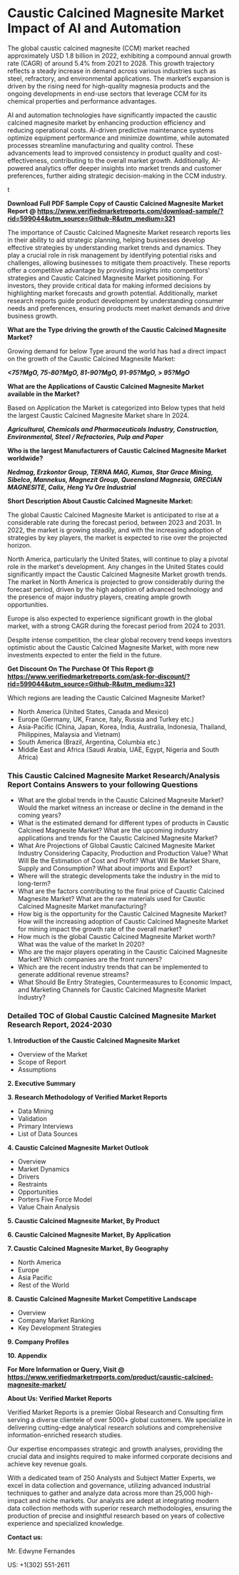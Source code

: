 <meta name="title" content="Global  Caustic Calcined Magnesite Market Impact of AI and Automation"><meta name="description" content="  The global caustic calcined magnesite (CCM) market reached approximately USD 1.8 billion in 2022, exhibiting a compound annual growth rate (CAGR) of around 5.4% from"><meta name="title" content=" Caustic Calcined Magnesite Market Size, Share, Scope, Trends, Growth, Opportunities, Analysis, Forecast"> <h1>Caustic Calcined Magnesite Market Impact of AI and Automation</h1> <p>The global caustic calcined magnesite (CCM) market reached approximately USD 1.8 billion in 2022, exhibiting a compound annual growth rate (CAGR) of around 5.4% from 2021 to 2028. This growth trajectory reflects a steady increase in demand across various industries such as steel, refractory, and environmental applications. The market’s expansion is driven by the rising need for high-quality magnesia products and the ongoing developments in end-use sectors that leverage CCM for its chemical properties and performance advantages.</p> <p>AI and automation technologies have significantly impacted the caustic calcined magnesite market by enhancing production efficiency and reducing operational costs. AI-driven predictive maintenance systems optimize equipment performance and minimize downtime, while automated processes streamline manufacturing and quality control. These advancements lead to improved consistency in product quality and cost-effectiveness, contributing to the overall market growth. Additionally, AI-powered analytics offer deeper insights into market trends and customer preferences, further aiding strategic decision-making in the CCM industry.</p> t</p><p id="" class=""><strong>Download Full PDF Sample Copy of Caustic Calcined Magnesite Market Report @ <a href="https://www.verifiedmarketreports.com/download-sample/?rid=599044&utm_source=Github-R&utm_medium=321" target="_blank">https://www.verifiedmarketreports.com/download-sample/?rid=599044&utm_source=Github-R&utm_medium=321</a></strong></p><p>The importance of&nbsp;Caustic Calcined Magnesite Market research reports lies in their ability to aid strategic planning, helping businesses develop effective strategies by understanding market trends and dynamics. They play a crucial role in risk management by identifying potential risks and challenges, allowing businesses to mitigate them proactively. These reports offer a competitive advantage by providing insights into competitors' strategies and Caustic Calcined Magnesite Market positioning. For investors, they provide critical data for making informed decisions by highlighting market forecasts and growth potential. Additionally, market research reports guide product development by understanding consumer needs and preferences, ensuring products meet market demands and drive business growth.</p><p><strong>What are the&nbsp;Type driving the growth of the Caustic Calcined Magnesite Market?</strong></p><p id="" class="">Growing demand for below Type around the world has had a direct impact on the growth of the Caustic Calcined Magnesite Market:</p><em><strong><75?MgO, 75-80?MgO, 81-90?MgO, 91-95?MgO, > 95?MgO</strong></em></p><strong>What are the&nbsp;Applications&nbsp;of Caustic Calcined Magnesite Market available in the Market?</strong></p><p id="" class="">Based on Application the Market is categorized into Below types that held the largest Caustic Calcined Magnesite Market share In 2024.</p><em><strong>Agricultural, Chemicals and Pharmaceuticals Industry, Construction, Environmental, Steel / Refractories, Pulp and Paper</strong></em></p><strong>Who is the largest Manufacturers of Caustic Calcined Magnesite Market worldwide?</strong></p><p><em><strong>Nedmag, Erzkontor Group, TERNA MAG, Kumas, Star Grace Mining, Sibelco, Mannekus, Magnezit Group, Queensland Magnesia, GRECIAN MAGNESITE, Calix, Heng Yu Ore Industrial</strong></em></p><p id="" class=""><strong>Short Description About Caustic Calcined Magnesite Market:</strong></p><p>The global Caustic Calcined Magnesite Market is anticipated to rise at a considerable rate during the forecast period, between 2023 and 2031. In 2022, the market is growing steadily, and with the increasing adoption of strategies by key players, the market is expected to rise over the projected horizon.</p><p>North America, particularly the United States, will continue to play a pivotal role in the market's development. Any changes in the United States could significantly impact the Caustic Calcined Magnesite Market growth trends. The market in North America is projected to grow considerably during the forecast period, driven by the high adoption of advanced technology and the presence of major industry players, creating ample growth opportunities.</p><p>Europe is also expected to experience significant growth in the global market, with a strong CAGR during the forecast period from 2024 to 2031.</p><p>Despite intense competition, the clear global recovery trend keeps investors optimistic about the Caustic Calcined Magnesite Market, with more new investments expected to enter the field in the future.</p><p id="" class=""><strong>Get Discount On The Purchase Of This Report @ <a href="https://www.verifiedmarketreports.com/ask-for-discount/?rid=599044&utm_source=Github-R&utm_medium=321" target="_blank">https://www.verifiedmarketreports.com/ask-for-discount/?rid=599044&utm_source=Github-R&utm_medium=321</a></strong></p>Which regions are leading the Caustic Calcined Magnesite Market?</p><ul><li>North America (United States, Canada and Mexico)</li><li>Europe (Germany, UK, France, Italy, Russia and Turkey etc.)</li><li>Asia-Pacific (China, Japan, Korea, India, Australia, Indonesia, Thailand, Philippines, Malaysia and Vietnam)</li><li>South America (Brazil, Argentina, Columbia etc.)</li><li>Middle East and Africa (Saudi Arabia, UAE, Egypt, Nigeria and South Africa)</li></ul><h3 id="" class="">This Caustic Calcined Magnesite Market Research/Analysis Report Contains Answers to your following Questions</h3><ul><li>What are the global trends in the Caustic Calcined Magnesite Market? Would the market witness an increase or decline in the demand in the coming years?</li><li>What is the estimated demand for different types of products in Caustic Calcined Magnesite Market? What are the upcoming industry applications and trends for the Caustic Calcined Magnesite Market?</li><li>What Are Projections of Global Caustic Calcined Magnesite Market Industry Considering Capacity, Production and Production Value? What Will Be the Estimation of Cost and Profit? What Will Be Market Share, Supply and Consumption? What about imports and Export?</li><li>Where will the strategic developments take the industry in the mid to long-term?</li><li>What are the factors contributing to the final price of Caustic Calcined Magnesite Market? What are the raw materials used for Caustic Calcined Magnesite Market manufacturing?</li><li>How big is the opportunity for the Caustic Calcined Magnesite Market? How will the increasing adoption of Caustic Calcined Magnesite Market for mining impact the growth rate of the overall market?</li><li>How much is the global Caustic Calcined Magnesite Market worth? What was the value of the market In 2020?</li><li>Who are the major players operating in the Caustic Calcined Magnesite Market? Which companies are the front runners?</li><li>Which are the recent industry trends that can be implemented to generate additional revenue streams?</li><li>What Should Be Entry Strategies, Countermeasures to Economic Impact, and Marketing Channels for Caustic Calcined Magnesite Market Industry?</li></ul><h3 id="" class="">Detailed TOC of Global Caustic Calcined Magnesite Market Research Report, 2024-2030</h3><p id="" class=""><strong>1. Introduction of the Caustic Calcined Magnesite Market</strong></p><ul><li>Overview of the Market</li><li>Scope of Report</li><li>Assumptions</li></ul><p id="" class=""><strong>2. Executive Summary</strong></p><p id="" class=""><strong>3. Research Methodology of Verified Market Reports</strong></p><ul><li>Data Mining</li><li>Validation</li><li>Primary Interviews</li><li>List of Data Sources</li></ul><p id="" class=""><strong>4. Caustic Calcined Magnesite Market Outlook</strong></p><ul><li>Overview</li><li>Market Dynamics</li><li>Drivers</li><li>Restraints</li><li>Opportunities</li><li>Porters Five Force Model</li><li>Value Chain Analysis</li></ul><p id="" class=""><strong>5. Caustic Calcined Magnesite Market, By Product</strong></p><p id="" class=""><strong>6. Caustic Calcined Magnesite Market, By Application</strong></p><p id="" class=""><strong>7. Caustic Calcined Magnesite Market, By Geography</strong></p><ul><li>North America</li><li>Europe</li><li>Asia Pacific</li><li>Rest of the World</li></ul><p id="" class=""><strong>8. Caustic Calcined Magnesite Market Competitive Landscape</strong></p><ul><li>Overview</li><li>Company Market Ranking</li><li>Key Development Strategies</li></ul><p id="" class=""><strong>9. Company Profiles</strong></p><p id="" class=""><strong>10. Appendix</strong></p><p id="" class=""><strong>For More Information or Query, Visit @ <a href="https://www.verifiedmarketreports.com/product/caustic-calcined-magnesite-market/" target="_blank">https://www.verifiedmarketreports.com/product/caustic-calcined-magnesite-market/</a></strong></p><p id="" class=""><strong>About Us: Verified Market Reports</strong></p><p id="" class="">Verified Market Reports is a premier Global Research and Consulting firm serving a diverse clientele of over 5000+ global customers. We specialize in delivering cutting-edge analytical research solutions and comprehensive information-enriched research studies.</p><p id="" class="">Our expertise encompasses strategic and growth analyses, providing the crucial data and insights required to make informed corporate decisions and achieve key revenue goals.</p><p id="" class="">With a dedicated team of 250 Analysts and Subject Matter Experts, we excel in data collection and governance, utilizing advanced industrial techniques to gather and analyze data across more than 25,000 high-impact and niche markets. Our analysts are adept at integrating modern data collection methods with superior research methodologies, ensuring the production of precise and insightful research based on years of collective experience and specialized knowledge.</p><p id="" class=""><strong>Contact us:</strong></p><p id="" class="">Mr. Edwyne Fernandes</p><p id="" class="">US: +1(302) 551-2611</p>